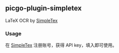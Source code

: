 ## picgo-plugin-simpletex

LaTeX OCR by [SimpleTex](https://simpletex.cn/)

### Usage

在 [SimpleTex](https://simpletex.cn/) 注册账号，获得 API key，填入即可使用。
